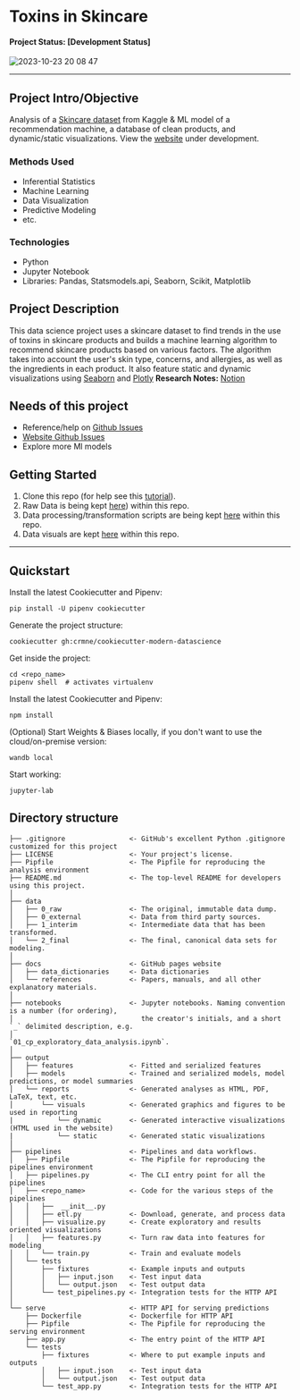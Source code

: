 # Toxins in Skincare

#### Project Status: [Development Status]

![2023-10-23 20 08 47](https://github.com/mahakanakala/toxins-in-skincare/assets/96635744/69b962c3-53a6-4bbe-9ce9-9e884f671166)





---
## Project Intro/Objective
Analysis of a [Skincare dataset](https://www.kaggle.com/code/kingabzpro/cosmetics-ingredients/data) from Kaggle & ML model of a recommendation machine, a database of clean products, and dynamic/static visualizations. View the [website](https://toxins-web.vercel.app/about) under development.

### Methods Used
* Inferential Statistics
* Machine Learning
* Data Visualization
* Predictive Modeling
* etc.

### Technologies 
* Python
* Jupyter Notebook
* Libraries: Pandas, Statsmodels.api, Seaborn, Scikit, Matplotlib

## Project Description
<!-- (Provide more detailed overview of the project.  Talk a bit about your data sources and what questions and hypothesis you are exploring. What specific data analysis/visualization and modelling work are you using to solve the problem? What blockers and challenges are you facing?  Feel free to number or bullet point things here) -->
This data science project uses a skincare dataset to find trends in the use of toxins in skincare products and builds a machine learning algorithm to recommend skincare products based on various factors. The algorithm takes into account the user's skin type, concerns, and allergies, as well as the ingredients in each product. It also feature static and dynamic visualizations using [Seaborn](https://seaborn.pydata.org/) and [Plotly](https://plotly.com/)
**Research Notes:** [Notion](https://almondine-bedbug-4d3.notion.site/Toxins-in-Skincare-46051e770c60413f97ed509ea408dec6)

## Needs of this project

- Reference/help on [Github Issues](https://github.com/mahakanakala/toxins-in-skincare/issues)
- [Website Github Issues](https://github.com/mahakanakala/toxins-web/issues)
- Explore more Ml models

## Getting Started
1. Clone this repo (for help see this [tutorial](https://help.github.com/articles/cloning-a-repository/)).
2. Raw Data is being kept [here](https://github.com/mahakanakala/toxins-in-skincare/tree/main/data/raw)) within this repo.
3. Data processing/transformation scripts are being kept [here](https://github.com/mahakanakala/toxins-in-skincare/tree/main/data/processed) within this repo.
4. Data visuals are kept [here](https://github.com/mahakanakala/toxins-in-skincare/tree/main/reports) within this repo.

<!-- *If the project is well underway and setup is fairly complicated (ie. requires installation of many packages) create another "setup.md" file and link to it here*   -->

<!-- 5. Follow setup [instructions](Link to file) -->

<!-- ## Featured Notebooks/Analysis/Deliverables
* [Notebook/Markdown/Slide Deck Title](link)
* [Notebook/Markdown/Slide DeckTitle](link)
* [Blog Post](link) -->
---
## Quickstart

Install the latest Cookiecutter and Pipenv:

    pip install -U pipenv cookiecutter

Generate the project structure:

    cookiecutter gh:crmne/cookiecutter-modern-datascience

Get inside the project:

    cd <repo_name>
    pipenv shell  # activates virtualenv

Install the latest Cookiecutter and Pipenv:

    npm install

(Optional) Start Weights & Biases locally, if you don't want to use the cloud/on-premise version:

    wandb local

Start working:

    jupyter-lab

## Directory structure

    ├── .gitignore                <- GitHub's excellent Python .gitignore customized for this project
    ├── LICENSE                   <- Your project's license.
    ├── Pipfile                   <- The Pipfile for reproducing the analysis environment
    ├── README.md                 <- The top-level README for developers using this project.
    │
    ├── data
    │   ├── 0_raw                 <- The original, immutable data dump.
    │   ├── 0_external            <- Data from third party sources.
    │   ├── 1_interim             <- Intermediate data that has been transformed.
    │   └── 2_final               <- The final, canonical data sets for modeling.
    │
    ├── docs                      <- GitHub pages website
    │   ├── data_dictionaries     <- Data dictionaries
    │   └── references            <- Papers, manuals, and all other explanatory materials.
    │
    ├── notebooks                 <- Jupyter notebooks. Naming convention is a number (for ordering),
    │                                the creator's initials, and a short `_` delimited description, e.g.
    │                                `01_cp_exploratory_data_analysis.ipynb`.
    │
    ├── output
    │   ├── features              <- Fitted and serialized features
    │   ├── models                <- Trained and serialized models, model predictions, or model summaries
    │   └── reports               <- Generated analyses as HTML, PDF, LaTeX, text, etc.
    │       └── visuals           <- Generated graphics and figures to be used in reporting
    |           └── dynamic       <- Generated interactive visualizations (HTML used in the website)
    |           └── static        <- Generated static visualizations
    │
    ├── pipelines                 <- Pipelines and data workflows.
    │   ├── Pipfile               <- The Pipfile for reproducing the pipelines environment
    │   ├── pipelines.py          <- The CLI entry point for all the pipelines
    │   ├── <repo_name>           <- Code for the various steps of the pipelines
    │   │   ├──  __init__.py
    │   │   ├── etl.py            <- Download, generate, and process data
    │   │   ├── visualize.py      <- Create exploratory and results oriented visualizations
    │   │   ├── features.py       <- Turn raw data into features for modeling
    │   │   └── train.py          <- Train and evaluate models
    │   └── tests
    │       ├── fixtures          <- Example inputs and outputs
    │       │   ├── input.json    <- Test input data
    │       │   └── output.json   <- Test output data
    │       └── test_pipelines.py <- Integration tests for the HTTP API
    │
    └── serve                     <- HTTP API for serving predictions
        ├── Dockerfile            <- Dockerfile for HTTP API
        ├── Pipfile               <- The Pipfile for reproducing the serving environment
        ├── app.py                <- The entry point of the HTTP API
        └── tests
            ├── fixtures          <- Where to put example inputs and outputs
            │   ├── input.json    <- Test input data
            │   └── output.json   <- Test output data
            └── test_app.py       <- Integration tests for the HTTP API

[Cookiecutter]: https://github.com/audreyr/cookiecutter


